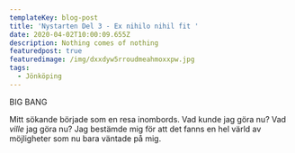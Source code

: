 ```yaml
---
templateKey: blog-post
title: 'Nystarten Del 3 - Ex nihilo nihil fit '
date: 2020-04-02T10:00:09.655Z
description: Nothing comes of nothing
featuredpost: true
featuredimage: /img/dxxdyw5rroudmeahmoxxpw.jpg
tags:
  - Jönköping
---
```

BIG BANG

Mitt sökande började som en resa inombords. Vad kunde jag göra nu? Vad *ville* jag göra nu? Jag bestämde mig för att det fanns en hel värld av möjligheter som nu bara väntade på mig.

